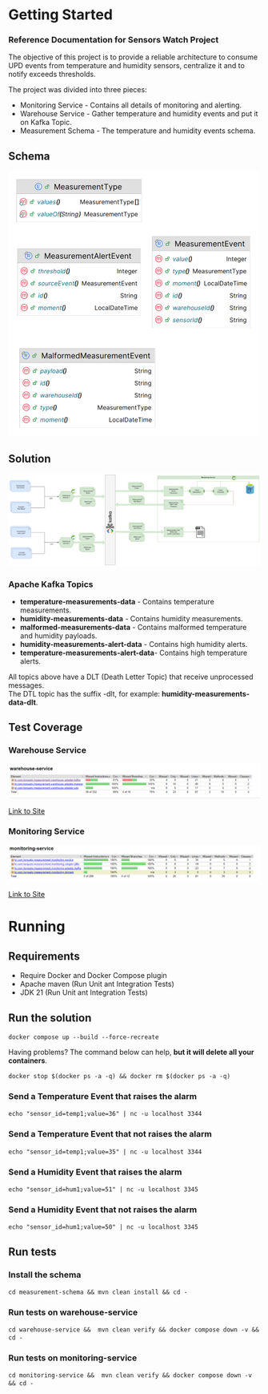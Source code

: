 # Getting Started

### Reference Documentation for Sensors Watch Project

The objective of this project is to provide a reliable architecture to consume UPD
events from temperature and humidity sensors, centralize it and to notify exceeds thresholds.

The project was divided into three pieces:

* Monitoring Service - Contains all details of monitoring and alerting.
* Warehouse Service - Gather temperature and humidity events and put it on Kafka Topic.
* Measurement Schema - The temperature and humidity events schema.

## Schema

![alt text](doc/schema-small.png "Architecture")

## Solution

![alt text](doc/measurement-solution.drawio.png "Architecture")

### Apache Kafka Topics

* **temperature-measurements-data** - Contains temperature measurements.
* **humidity-measurements-data** - Contains humidity measurements.
* **malformed-measurements-data** - Contains malformed temperature and humidity payloads.
* **humidity-measurements-alert-data** - Contains high humidity alerts.
* **temperature-measurements-alert-data**- Contains high temperature alerts.

All topics above have a DLT (Death Letter Topic) that receive unprocessed messages.  
The DTL topic has the suffix -dlt, for example: **humidity-measurements-data-dlt**.

## Test Coverage

### Warehouse Service

![alt text](doc/warehouse-site/img.png "Warehouse test coverage")

[Link to Site](doc/warehouse-site/jacoco/index.html)

### Monitoring Service

![alt text](doc/monitoring-site/img.png "Monitoring test coverage")

[Link to Site](doc/monitoring-site/jacoco/index.html)

# Running

## Requirements

* Require Docker and Docker Compose plugin
* Apache maven (Run Unit ant Integration Tests)
* JDK 21 (Run Unit ant Integration Tests)

## Run the solution

````shell
docker compose up --build --force-recreate
````

Having problems? The command below can help, **but it will delete all your containers**.

````shell
docker stop $(docker ps -a -q) && docker rm $(docker ps -a -q)
````

### Send a Temperature Event that raises the alarm

````shell
echo "sensor_id=temp1;value=36" | nc -u localhost 3344
````
### Send a Temperature Event that not raises the alarm

````shell
echo "sensor_id=temp1;value=35" | nc -u localhost 3344
````

### Send a Humidity Event that raises the alarm

````shell
echo "sensor_id=hum1;value=51" | nc -u localhost 3345
````
### Send a Humidity Event that not raises the alarm

````shell
echo "sensor_id=hum1;value=50" | nc -u localhost 3345
````

## Run tests

### Install the schema

````shell
cd measurement-schema && mvn clean install && cd -
````

### Run tests on warehouse-service

````shell
cd warehouse-service &&  mvn clean verify && docker compose down -v && cd -
````

### Run tests on monitoring-service

````shell
cd monitoring-service &&  mvn clean verify && docker compose down -v && cd -
````